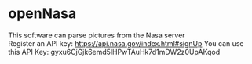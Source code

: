 # openNasa
This software can parse pictures from the Nasa server<br>
Register an API key: https://api.nasa.gov/index.html#signUp
You can use this API Key: gyxu6CjGjk6emd5lHPwTAuHk7d1mDW2z0UpAKqod
